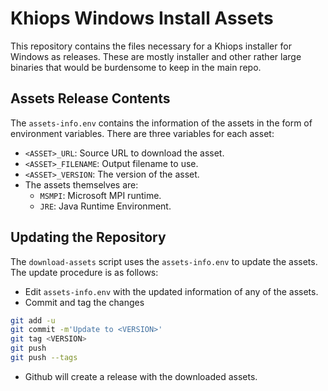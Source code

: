 Khiops Windows Install Assets
=============================

This repository contains the files necessary for a Khiops installer for Windows as releases. These
are mostly installer and other rather large binaries that would be burdensome to keep in the main
repo.

Assets Release Contents
-----------------------

The `assets-info.env` contains the information of the assets in the form of environment variables.
There are three variables for each asset:
  - `<ASSET>_URL`: Source URL to download the asset.
  - `<ASSET>_FILENAME`: Output filename to use.
  - `<ASSET>_VERSION`: The version of the asset.
- The assets themselves are:
  - `MSMPI`: Microsoft MPI runtime.
  - `JRE`: Java Runtime Environment.


Updating the Repository
-----------------------

The `download-assets` script uses the `assets-info.env` to update the assets. The update procedure
is as follows:
- Edit `assets-info.env` with the updated information of any of the assets.
- Commit and tag the changes
```bash
git add -u
git commit -m'Update to <VERSION>'
git tag <VERSION>
git push
git push --tags
```
- Github will create a release with the downloaded assets.

